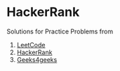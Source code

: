 # HackerRank
Solutions for Practice Problems from  
1. [LeetCode](https://github.com/mandeep147/HackerRank/tree/master/src/mandeep/leetcode)
2. [HackerRank](https://github.com/mandeep147/HackerRank/tree/master/src/mandeep/hackerrank)
3. [Geeks4geeks](https://github.com/mandeep147/HackerRank/tree/master/src/mandeep/geeks4geeks)
